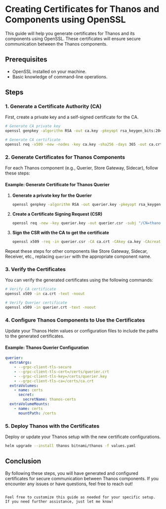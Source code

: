 
# Creating Certificates for Thanos and Components using OpenSSL

This guide will help you generate certificates for Thanos and its components using OpenSSL. These certificates will ensure secure communication between the Thanos components.

## Prerequisites

- OpenSSL installed on your machine.
- Basic knowledge of command-line operations.

## Steps

### 1. Generate a Certificate Authority (CA)

First, create a private key and a self-signed certificate for the CA.

```bash
# Generate CA private key
openssl genpkey -algorithm RSA -out ca.key -pkeyopt rsa_keygen_bits:2048

# Generate CA certificate
openssl req -x509 -new -nodes -key ca.key -sha256 -days 365 -out ca.crt -subj "/CN=thanos-ca"
```

### 2. Generate Certificates for Thanos Components

For each Thanos component (e.g., Querier, Store Gateway, Sidecar), follow these steps:

#### Example: Generate Certificate for Thanos Querier

1. **Generate a private key for the Querier**

    ```bash
    openssl genpkey -algorithm RSA -out querier.key -pkeyopt rsa_keygen_bits:2048
    ```

2. **Create a Certificate Signing Request (CSR)**

    ```bash
    openssl req -new -key querier.key -out querier.csr -subj "/CN=thanos-querier"
    ```

3. **Sign the CSR with the CA to get the certificate**

    ```bash
    openssl x509 -req -in querier.csr -CA ca.crt -CAkey ca.key -CAcreateserial -out querier.crt -days 365 -sha256
    ```

Repeat these steps for other components like Store Gateway, Sidecar, Receiver, etc., replacing `querier` with the appropriate component name.

### 3. Verify the Certificates

You can verify the generated certificates using the following commands:

```bash
# Verify CA certificate
openssl x509 -in ca.crt -text -noout

# Verify Querier certificate
openssl x509 -in querier.crt -text -noout
```

### 4. Configure Thanos Components to Use the Certificates

Update your Thanos Helm values or configuration files to include the paths to the generated certificates.

#### Example: Thanos Querier Configuration

```yaml
querier:
  extraArgs:
    - --grpc-client-tls-secure
    - --grpc-client-tls-cert=/certs/querier.crt
    - --grpc-client-tls-key=/certs/querier.key
    - --grpc-client-tls-ca=/certs/ca.crt
  extraVolumes:
    - name: certs
      secret:
        secretName: thanos-certs
  extraVolumeMounts:
    - name: certs
      mountPath: /certs
```

### 5. Deploy Thanos with the Certificates

Deploy or update your Thanos setup with the new certificate configurations.

```bash
helm upgrade --install thanos bitnami/thanos -f values.yaml
```

## Conclusion

By following these steps, you will have generated and configured certificates for secure communication between Thanos components. If you encounter any issues or have questions, feel free to reach out!

```

Feel free to customize this guide as needed for your specific setup. If you need further assistance, just let me know!
